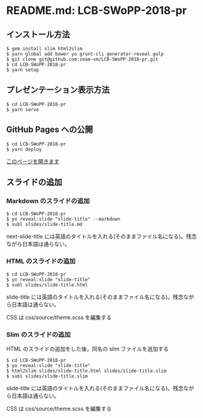 # README.md: LCB-SWoPP-2018-pr

## インストール方法

```
$ gem install slim html2slim
$ yarn global add bower yo grunt-cli generator-reveal gulp
$ git clone git@github.com:zeam-vm/LCB-SWoPP-2018-pr.git
$ cd LCB-SWoPP-2018-pr
$ yarn setup
```

## プレゼンテーション表示方法

```
$ cd LCB-SWoPP-2018-pr
$ yarn serve
```

## GitHub Pages への公開

```
$ cd LCB-SWoPP-2018-pr
$ yarn deploy
```

[このページを開きます](https://zeam-vm.github.io/LCB-SWoPP-2018-pr/)

## スライドの追加

### Markdown のスライドの追加

```
$ cd LCB-SWoPP-2018-pr
$ yo reveal:slide "slide-title" --markdown
$ subl slides/slide-title.md
```

next-slide-title には英語のタイトルを入れる(そのままファイル名になる)。残念ながら日本語は通らない。

### HTML のスライドの追加

```
$ cd LCB-SWoPP-2018-pr
$ yo reveal:slide "slide-title"
$ subl slides/slide-title.html
```

slide-title には英語のタイトルを入れる(そのままファイル名になる)。残念ながら日本語は通らない。

CSS は css/source/theme.scss を編集する

### Slim のスライドの追加

HTML のスライドの追加をした後，同名の slim ファイルを追加する

```
$ cd LCB-SWoPP-2018-pr
$ yo reveal:slide "slide-title"
$ html2slim slides/slide-title.html slides/slide-title.slim
$ subl slides/slide-title.slim
```

slide-title には英語のタイトルを入れる(そのままファイル名になる)。残念ながら日本語は通らない。

CSS は css/source/theme.scss を編集する
